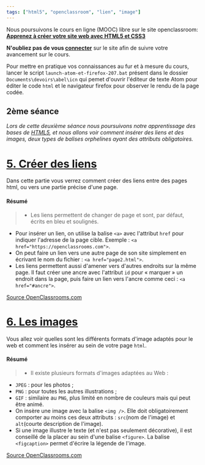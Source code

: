 ```yaml
---
tags: ["html5", "openclassroom", "lien", "image"]
---
```



Nous poursuivons le cours en ligne (MOOC) libre sur le site openclassroom: **[Apprenez à créer votre site web avec HTML5 et CSS3](https://openclassrooms.com/courses/apprenez-a-creer-votre-site-web-avec-html5-et-css3?status=published)**

**N'oubliez pas de vous [connecter](https://openclassrooms.com/login)** sur le site afin de suivre votre avancement sur le cours.

Pour mettre en pratique vos connaissances au fur et à mesure du cours, lancer le script `launch-atom-et-firefox-207.bat` présent dans le dossier `Documents\devoirs\abel\icn` qui pemet d'ouvrir l'éditeur de texte Atom pour éditer le code `html` et le navigateur firefox pour observer le rendu de la page codée.

## 2ème séance

*Lors de cette deuxième séance nous poursuivons notre apprentissage des bases de [HTML5](https://fr.wikipedia.org/wiki/HTML5), et nous allons voir comment insérer des liens et des images, deux types de balises orphelines ayant des attributs obligatoires.*


# [5. Créer des liens](https://openclassrooms.com/courses/apprenez-a-creer-votre-site-web-avec-html5-et-css3/creer-des-liens)

Dans cette partie vous verrez comment créer des liens entre des pages html, ou vers une partie précise d'une page.

#### Résumé

> - Les liens permettent de changer de page et sont, par défaut, écrits en bleu et soulignés.
- Pour insérer un lien, on utilise la balise `<a>` avec l'attribut `href` pour indiquer l'adresse de la page cible. Exemple : `<a href="https://openclassrooms.com">`.
- On peut faire un lien vers une autre page de son site simplement en écrivant le nom du fichier : `<a href="page2.html">`.
- Les liens permettent aussi d'amener vers d'autres endroits sur la même page. Il faut créer une ancre avec l'attribut `id` pour « marquer » un endroit dans la page, puis faire un lien vers l'ancre comme ceci : `<a href="#ancre">`.

[Source OpenClassrooms.com](https://openclassrooms.com/courses/apprenez-a-creer-votre-site-web-avec-html5-et-css3/creer-des-liens#/id/r-1609730)

# [6. Les images](https://openclassrooms.com/courses/apprenez-a-creer-votre-site-web-avec-html5-et-css3/les-images-18)

Vous allez voir quelles sont les différents formats d'image adaptés pour le web et comment les insérer au sein de votre page `html`.

#### Résumé

> - Il existe plusieurs formats d'images adaptées au Web :
  - `JPEG` : pour les photos ;
  - `PNG` : pour toutes les autres illustrations ;
  - `GIF` : similaire au `PNG`, plus limité en nombre de couleurs mais qui peut être animé.
- On insère une image avec la balise  `<img />`. Elle doit obligatoirement comporter au moins ces deux attributs :  `src`(nom de l'image) et  `alt`(courte description de l'image).
- Si une image illustre le texte (et n'est pas seulement décorative), il est conseillé de la placer au sein d'une balise  `<figure>`. La balise  `<figcaption>` permet d'écrire la légende de l'image.

[Source OpenClassrooms.com](https://openclassrooms.com/courses/apprenez-a-creer-votre-site-web-avec-html5-et-css3/les-images-18#/id/r-1609871)

